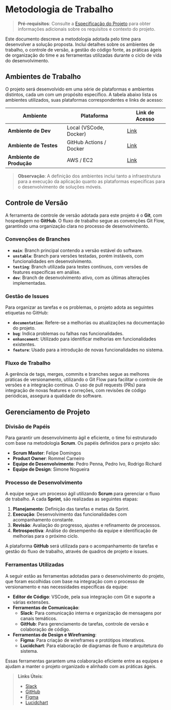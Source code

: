 # Metodologia de Trabalho

> **Pré-requisitos**: Consulte a <a href="02-Especificação do Projeto.md"> Especificação do Projeto</a> para obter informações adicionais sobre os requisitos e contexto do projeto.

Este documento descreve a metodologia adotada pelo time para desenvolver a solução proposta. Inclui detalhes sobre os ambientes de trabalho, o controle de versão, a gestão do código fonte, as práticas ágeis de organização do time e as ferramentas utilizadas durante o ciclo de vida do desenvolvimento.

## Ambientes de Trabalho

O projeto será desenvolvido em uma série de plataformas e ambientes distintos, cada um com um propósito específico. A tabela abaixo lista os ambientes utilizados, suas plataformas correspondentes e links de acesso:

| Ambiente             | Plataforma                | Link de Acesso                               |
|----------------------|---------------------------|---------------------------------------------|
| **Ambiente de Dev**   | Local (VSCode, Docker)     | [Link](#)                                   |
| **Ambiente de Testes**| GitHub Actions / Docker    | [Link](#)                                   |
| **Ambiente de Produção** | AWS / EC2                 | [Link](#)                                   |

> **Observação**: A definição dos ambientes inclui tanto a infraestrutura para a execução da aplicação quanto as plataformas específicas para o desenvolvimento de soluções móveis.

## Controle de Versão

A ferramenta de controle de versão adotada para este projeto é o **Git**, com hospedagem no **GitHub**. O fluxo de trabalho segue as convenções Git Flow, garantindo uma organização clara no processo de desenvolvimento.

### Convenções de Branches

- **`main`**: Branch principal contendo a versão estável do software.
- **`unstable`**: Branch para versões testadas, porém instáveis, com funcionalidades em desenvolvimento.
- **`testing`**: Branch utilizada para testes contínuos, com versões de features específicas em análise.
- **`dev`**: Branch de desenvolvimento ativo, com as últimas alterações implementadas.

### Gestão de Issues

Para organizar as tarefas e os problemas, o projeto adota as seguintes etiquetas no GitHub:

- **`documentation`**: Refere-se a melhorias ou atualizações na documentação do projeto.
- **`bug`**: Indica problemas ou falhas nas funcionalidades.
- **`enhancement`**: Utilizado para identificar melhorias em funcionalidades existentes.
- **`feature`**: Usado para a introdução de novas funcionalidades no sistema.

### Fluxo de Trabalho

A gerência de tags, merges, commits e branches segue as melhores práticas de versionamento, utilizando o Git Flow para facilitar o controle de versões e a integração contínua. O uso de pull requests (PRs) para integração de novas features e correções, com revisões de código periódicas, assegura a qualidade do software.

## Gerenciamento de Projeto

### Divisão de Papéis

Para garantir um desenvolvimento ágil e eficiente, o time foi estruturado com base na metodologia **Scrum**. Os papéis definidos para o projeto são:

- **Scrum Master**: Felipe Domingos
- **Product Owner**: Rommel Carneiro
- **Equipe de Desenvolvimento**: Pedro Penna, Pedro Ivo, Rodrigo Richard
- **Equipe de Design**: Simone Nogueira

### Processo de Desenvolvimento

A equipe segue um processo ágil utilizando **Scrum** para gerenciar o fluxo de trabalho. A cada **Sprint**, são realizadas as seguintes etapas:

1. **Planejamento**: Definição das tarefas e metas da Sprint.
2. **Execução**: Desenvolvimento das funcionalidades com acompanhamento constante.
3. **Revisão**: Avaliação do progresso, ajustes e refinamento de processos.
4. **Retrospectiva**: Análise do desempenho da equipe e identificação de melhorias para o próximo ciclo.

A plataforma **GitHub** será utilizada para o acompanhamento de tarefas e gestão do fluxo de trabalho, através de quadros de projeto e issues.

### Ferramentas Utilizadas

A seguir estão as ferramentas adotadas para o desenvolvimento do projeto, que foram escolhidas com base na integração com o processo de versionamento e nas necessidades específicas da equipe:

- **Editor de Código**: VSCode, pela sua integração com Git e suporte a várias extensões.
- **Ferramentas de Comunicação**: 
  - **Slack**: Para comunicação interna e organização de mensagens por canais temáticos.
  - **GitHub**: Para gerenciamento de tarefas, controle de versão e colaboração de código.
- **Ferramentas de Design e Wireframing**:
  - **Figma**: Para criação de wireframes e protótipos interativos.
  - **Lucidchart**: Para elaboração de diagramas de fluxo e arquitetura do sistema.

Essas ferramentas garantem uma colaboração eficiente entre as equipes e ajudam a manter o projeto organizado e alinhado com as práticas ágeis.

> **Links Úteis**:
> - [Slack](https://slack.com/)
> - [GitHub](https://github.com/)
> - [Figma](https://www.figma.com/)
> - [Lucidchart](https://www.lucidchart.com/)

